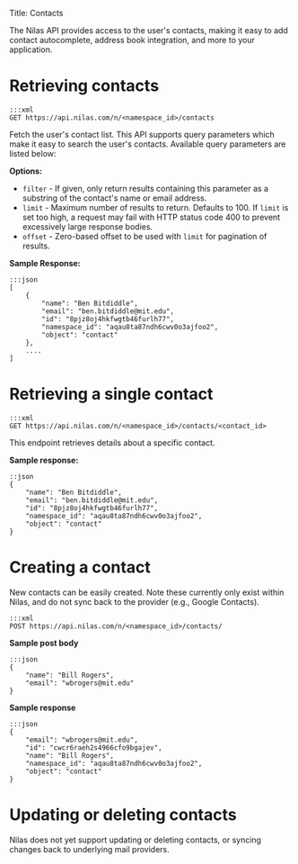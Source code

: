 Title: Contacts

The Nilas API provides access to the user's contacts, making it easy to add contact autocomplete, address book integration, and more to your application.

# Retrieving contacts

```
:::xml
GET https://api.nilas.com/n/<namespace_id>/contacts
```

Fetch the user's contact list. This API supports query parameters which make it easy to search the user's contacts. Available query parameters are listed below:

**Options:**

* `filter` - If given, only return results containing this parameter as a substring of the contact's name or email address.
* `limit` - Maximum number of results to return. Defaults to 100. If `limit` is set too high, a request may fail with HTTP status code 400 to prevent excessively large response bodies.
* `offset` - Zero-based offset to be used with `limit` for pagination of results.

**Sample Response:**

```
:::json
[
    {
        "name": "Ben Bitdiddle",
        "email": "ben.bitdiddle@mit.edu",
        "id": "8pjz8oj4hkfwgtb46furlh77",
        "namespace_id": "aqau8ta87ndh6cwv0o3ajfoo2",
        "object": "contact"
    },
    ....
]
```

# Retrieving a single contact

```
:::xml
GET https://api.nilas.com/n/<namespace_id>/contacts/<contact_id>
```

This endpoint retrieves details about a specific contact.

**Sample response:**
```
::json
{
    "name": "Ben Bitdiddle",
    "email": "ben.bitdiddle@mit.edu",
    "id": "8pjz8oj4hkfwgtb46furlh77",
    "namespace_id": "aqau8ta87ndh6cwv0o3ajfoo2",
    "object": "contact"
}
```

# Creating a contact

New contacts can be easily created. Note these currently only exist within Nilas, and do not sync back to the provider (e.g., Google Contacts).

```
:::xml
POST https://api.nilas.com/n/<namespace_id>/contacts/
```

**Sample post body**

```
:::json
{
    "name": "Bill Rogers",
    "email": "wbrogers@mit.edu"
}
```
**Sample response**

```
:::json
{
    "email": "wbrogers@mit.edu",
    "id": "cwcr6raeh2s4966cfo9bgajev",
    "name": "Bill Rogers",
    "namespace_id": "aqau8ta87ndh6cwv0o3ajfoo2",
    "object": "contact"
}

```

# Updating or deleting contacts

Nilas does not yet support updating or deleting contacts, or syncing changes back to underlying mail providers.
